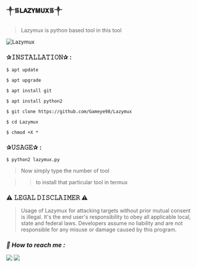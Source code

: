 ### ༒︎᯾𝐋𝐀𝐙𝐘𝐌𝐔𝐗᯾༒︎

> Lazymux is python based tool in this tool

![Lazymux](https://user-images.githubusercontent.com/75029023/118286530-20854180-b505-11eb-8800-51ab2cee9273.jpg)

### ✰𝙸𝙽𝚂𝚃𝙰𝙻𝙻𝙰𝚃𝙸𝙾𝙽✰ :

```
$ apt update
```
```
$ apt upgrade
```
```
$ apt install git
```
```
$ apt install python2
```
```
$ git clone https://github.com/Gameye98/Lazymux
```
```
$ cd Lazymux
```
```
$ chmod +X *
```

### ✰𝚄𝚂𝙰𝙶𝙴✰ :

```
$ python2 lazymux.py
```

> Now simply type the number of tool

>> to install that particular tool in termux

### ⚠️ 𝙻𝙴𝙶𝙰𝙻 𝙳𝙸𝚂𝙲𝙻𝙰𝙸𝙼𝙴𝚁 ⚠️ 
> Usage of Lazymux for attacking targets without prior mutual consent is illegal. It's the end user's responsibility to obey all applicable local, state and federal laws. Developers assume no liability and are not responsible for any misuse or damage caused by this program.

<h3><b><i>📡 How to reach me :</i></b></h3>
<p align="left">
  <a href="https://github.com/Zack-sys" target="_blank"><img src="https://img.shields.io/badge/Github-Zack--sys-green?style=for-the-badge&logo=github"></a>
  <a href="https://www.instagram.com/Azealtech" target="_blank"><img src="https://img.shields.io/badge/IG-%40Azealtech-red?style=for-the-badge&logo=instagram"></a>
  
